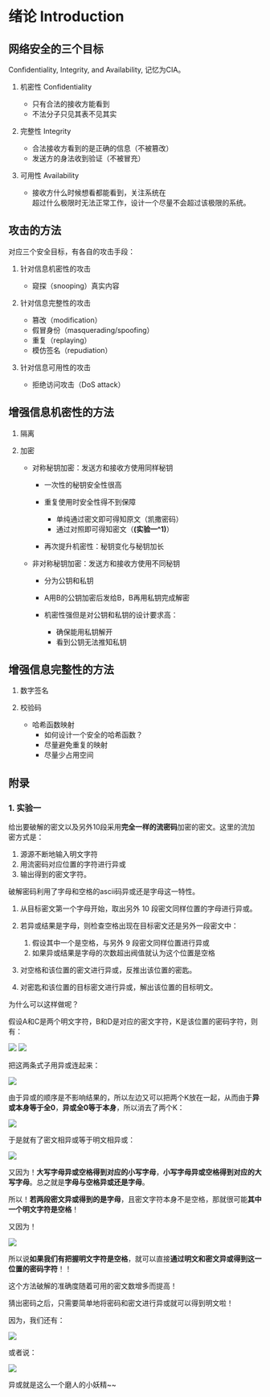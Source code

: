 # 绪论 Introduction

## 网络安全的三个目标

Confidentiality, Integrity, and Availability, 记忆为CIA。

1. 机密性 Confidentiality
    - 只有合法的接收方能看到
    - 不法分子只见其表不见其实

2. 完整性 Integrity
    - 合法接收方看到的是正确的信息（不被篡改）
    - 发送方的身法收到验证（不被冒充）

3. 可用性 Availability
    - 接收方什么时候想看都能看到，关注系统在<br>
    超过什么极限时无法正常工作，设计一个尽量不会超过该极限的系统。

## 攻击的方法

对应三个安全目标，有各自的攻击手段：

1. 针对信息机密性的攻击
    - 窥探（snooping）真实内容

2. 针对信息完整性的攻击
    - 篡改（modification）
    - 假冒身份（masquerading/spoofing）
    - 重复（replaying）
    - 模仿签名（repudiation）

3. 针对信息可用性的攻击
    - 拒绝访问攻击（DoS attack）

## 增强信息机密性的方法

1. 隔离

2. 加密
    - 对称秘钥加密：发送方和接收方使用同样秘钥
        - 一次性的秘钥安全性很高

        - 重复使用时安全性得不到保障
            - 单纯通过密文即可得知原文（凯撒密码）
            - 通过对照即可得知密文（**\(实验一^1\)**）

        - 再次提升机密性：秘钥变化与秘钥加长

    - 非对称秘钥加密：发送方和接收方使用不同秘钥
        - 分为公钥和私钥

        - A用B的公钥加密后发给B，B再用私钥完成解密

        - 机密性强但是对公钥和私钥的设计要求高：
            - 确保能用私钥解开
            - 看到公钥无法推知私钥

## 增强信息完整性的方法

1. 数字签名

2. 校验码
    - 哈希函数映射
        - 如何设计一个安全的哈希函数？
        - 尽量避免重复的映射
        - 尽量少占用空间

## 附录

### 1. 实验一

给出要破解的密文以及另外10段采用**完全一样的流密码**加密的密文。这里的流加密方式是：

1. 源源不断地输入明文字符
2. 用流密码对应位置的字符进行异或
3. 输出得到的密文字符。

破解密码利用了字母和空格的ascii码异或还是字母这一特性。

1. 从目标密文第一个字母开始，取出另外 10 段密文同样位置的字母进行异或。
2. 若异或结果是字母，则检查空格出现在目标密文还是另外一段密文中：

    1. 假设其中一个是空格，与另外 9 段密文同样位置进行异或
    2. 如果异或结果是字母的次数超出阀值就认为这个位置是空格

3. 对空格和该位置的密文进行异或，反推出该位置的密匙。
4. 对密匙和该位置的目标密文进行异或，解出该位置的目标明文。

为什么可以这样做呢？

假设A和C是两个明文字符，B和D是对应的密文字符，K是该位置的密码字符，则有：

<img src="http://latex.codecogs.com/gif.latex?(A \oplus K) = B" />
<img src="http://latex.codecogs.com/gif.latex?(C \oplus K) = D" />

把这两条式子用异或连起来：

<img src="http://latex.codecogs.com/gif.latex?(A \oplus K) \oplus (C \oplus K) = B \oplus D" />

由于异或的顺序是不影响结果的，所以左边又可以把两个K放在一起，从而由于**异或本身等于全0**，**异或全0等于本身**，所以消去了两个K：

<img src="http://latex.codecogs.com/gif.latex?(A \oplus K) \oplus (C \oplus K) = A \oplus C" />

于是就有了密文相异或等于明文相异或：

<img src="http://latex.codecogs.com/gif.latex?B \oplus D = A \oplus C" />

又因为！**大写字母异或空格得到对应的小写字母**，**小写字母异或空格得到对应的大写字母**。总之就是**字母与空格异或还是字母**。

所以！**若两段密文异或得到的是字母**，且密文字符本身不是空格，那就很可能**其中一个明文字符是空格**！

又因为！

<img src="http://latex.codecogs.com/gif.latex?A \oplus K = B， 则有 A \oplus B = K" />

所以说**如果我们有把握明文字符是空格**，就可以直接**通过明文和密文异或得到这一位置的密码字符**！！

这个方法破解的准确度随着可用的密文数增多而提高！

猜出密码之后，只需要简单地将密码和密文进行异或就可以得到明文啦！

因为，我们还有：

<img src="http://latex.codecogs.com/gif.latex?(A \oplus K) \oplus K = A" />

或者说：

<img src="http://latex.codecogs.com/gif.latex?A \oplus K = B， 则有 B \oplus K = A" />

异或就是这么一个磨人的小妖精~~
